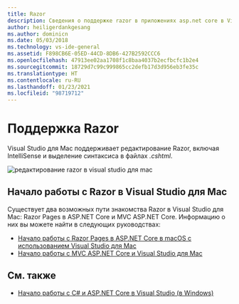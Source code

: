 ```yaml
---
title: Razor
description: Сведения о поддержке razor в приложениях asp.net core в Visual Studio для Mac
author: heiligerdankgesang
ms.author: dominicn
ms.date: 05/03/2018
ms.technology: vs-ide-general
ms.assetid: F898CB6E-05ED-44CD-8DB6-427B2592CCC6
ms.openlocfilehash: 47913ee02aa1708f1c8baa4037b2ecfbcfc1b2e4
ms.sourcegitcommit: 18729d7c99c999865cc2defb17d3d956eb3fe35c
ms.translationtype: HT
ms.contentlocale: ru-RU
ms.lasthandoff: 01/23/2021
ms.locfileid: "98719712"
---
```

# <a name="razor-support"></a>Поддержка Razor

Visual Studio для Mac поддерживает редактирование Razor, включая IntelliSense и выделение синтаксиса в файлах *.cshtml*.

![редактирование razor в visual studio для mac](media/razor-image1.png)

## <a name="getting-started-with-razor-in-visual-studio-for-mac"></a>Начало работы с Razor в Visual Studio для Mac

Существует два возможных пути знакомства Razor в Visual Studio для Mac: Razor Pages в ASP.NET Core и MVC ASP.NET Core. Информацию о них вы можете найти в следующих руководствах:

- [Начало работы с Razor Pages в ASP.NET Core в macOS с использованием Visual Studio для Mac](/aspnet/core/tutorials/razor-pages-mac/razor-pages-start?view=aspnetcore-2.1&preserve-view=true)
- [Начало работы с MVC ASP.NET Core и Visual Studio для Mac](/aspnet/core/tutorials/first-mvc-app-mac/start-mvc?view=aspnetcore-2.1&preserve-view=true)

## <a name="see-also"></a>См. также

- [Начало работы с C# и ASP.NET Core в Visual Studio (в Windows)](/visualstudio/ide/tutorial-csharp-aspnet-core)